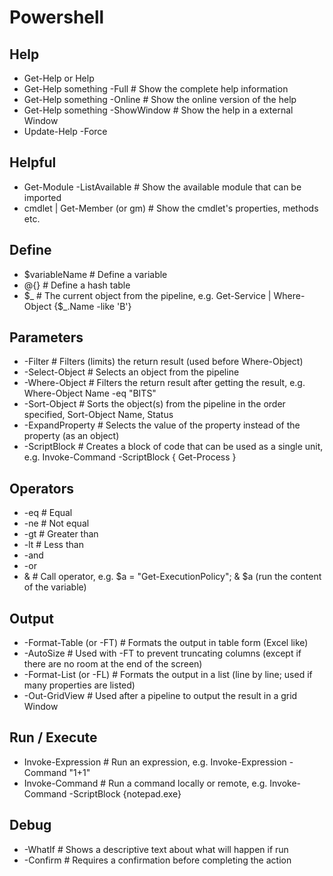 # Powershell

## Help

* Get-Help or Help
* Get-Help something -Full          # Show the complete help information
* Get-Help something -Online        # Show the online version of the help
* Get-Help something -ShowWindow    # Show the help in a external Window
* Update-Help -Force

## Helpful

* Get-Module -ListAvailable           # Show the available module that can be imported  
* cmdlet | Get-Member (or gm)       # Show the cmdlet's properties, methods etc.  


## Define

* $variableName                       # Define a variable
* @{}                                 # Define a hash table
* $_                                  # The current object from the pipeline, e.g. Get-Service | Where-Object {$_.Name -like 'B'}

## Parameters

* -Filter                             # Filters (limits) the return result (used before Where-Object)  
* -Select-Object                      # Selects an object from the pipeline  
* -Where-Object                       # Filters the return result after getting the result, e.g. Where-Object Name -eq "BITS"  
* -Sort-Object                        # Sorts the object(s) from the pipeline in the order specified, Sort-Object Name, Status  
* -ExpandProperty                     # Selects the value of the property instead of the property (as an object)  
* -ScriptBlock                        # Creates a block of code that can be used as a single unit, e.g. Invoke-Command -ScriptBlock { Get-Process }  

## Operators

* -eq                                 # Equal  
* -ne                                 # Not equal  
* -gt                                 # Greater than  
* -lt                                 # Less than  
* -and  
* -or  
* &                                   # Call operator, e.g. $a = "Get-ExecutionPolicy"; & $a (run the content of the variable)  

## Output

* -Format-Table (or -FT)              # Formats the output in table form (Excel like)  
* -AutoSize                           # Used with -FT to prevent truncating columns (except if there are no room at the end of the screen)  
* -Format-List (or -FL)               # Formats the output in a list (line by line; used if many properties are listed)  
* -Out-GridView                        # Used after a pipeline to output the result in a grid Window  

## Run / Execute

* Invoke-Expression                   # Run an expression, e.g. Invoke-Expression -Command "1+1"  
* Invoke-Command                      # Run a command locally or remote, e.g. Invoke-Command -ScriptBlock {notepad.exe}  

## Debug

* -WhatIf                             # Shows a descriptive text about what will happen if run  
* -Confirm                            # Requires a confirmation before completing the action  
